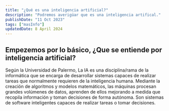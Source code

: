 ```yaml
---
title: "¿Qué es una inteligencia artificial?"
description: "Podremos averigüar que es una inteligencia artifical."
publishDate: "11 Oct 2023"
tags: ["masInfo"]
updatedDate: 8 April 2024
---
```


## Empezemos por lo básico, ¿Que se entiende por inteligencia artificial?

Según la Universidad de Palermo, La IA es una disciplina/rama de la informática que se encarga de desarrollar sistemas capaces de realizar tareas que normalmente requieren de la inteligencia humana. Mediante la creación de algoritmos y modelos matemáticos, las máquinas procesan grandes volúmenes de datos, aprenden de ellos mejorando a medida que recopila información y toman decisiones de forma autónoma. Son sistemas de software inteligentes capaces de realizar tareas o tomar decisiones.
